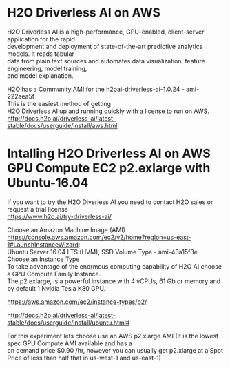 # H2O Driverless AI on AWS
H2O Driverless AI is a high-performance, GPU-enabled, client-server application for the rapid \
development and deployment of state-of-the-art predictive analytics models. It reads tabular \
data from plain text sources and automates data visualization, feature engineering, model training, \
and model explanation.

H2O has a Community AMI for the h2oai-driverless-ai-1.0.24 - ami-222aea5f \
This is the easiest method of getting \
H2O Driverless AI up and running quickly with a license to run on AWS. \
http://docs.h2o.ai/driverless-ai/latest-stable/docs/userguide/install/aws.html

# Intalling H2O Driverless AI on AWS GPU Compute EC2 p2.exlarge with Ubuntu-16.04

If you want to try the H2O Diverless AI you need to contact H2O sales or request a trial license \
https://www.h2o.ai/try-driverless-ai/


Choose an Amazon Machine Image (AMI) \
https://console.aws.amazon.com/ec2/v2/home?region=us-east-1#LaunchInstanceWizard: \
Ubuntu Server 16.04 LTS (HVM), SSD Volume Type - ami-43a15f3e \
Choose an Instance Type \
To take advantage of the enormous computing capability of H2O AI choose a GPU Compute Family Instance. \
The p2.exlarge, is a powerful instance with 4 vCPUs, 61 Gb or memory and by default 1 Nvidia Tesla K80 GPU.



https://aws.amazon.com/ec2/instance-types/p2/ 

http://docs.h2o.ai/driverless-ai/latest-stable/docs/userguide/install/ubuntu.html# 

For this experiment lets choose use an AWS p2.xlarge AMI (It is the lowest spec GPU Compute AMI available and has a \
on demand price $0.90 /hr, however you can usually get p2.xlarge at a Spot Price of less than half that in us-west-1 and us-east-1)


